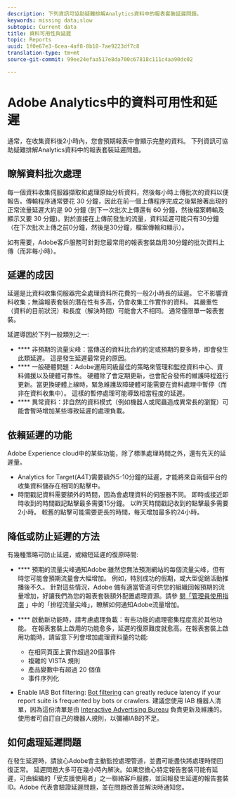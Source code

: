 ```yaml
---
description: 下列資訊可協助疑難排解Analytics資料中的報表套裝延遲問題。
keywords: missing data;slow
subtopic: Current data
title: 資料可用性與延遲
topic: Reports
uuid: 1f0e67e3-6cea-4af8-8b18-7ae9223df7c8
translation-type: tm+mt
source-git-commit: 99ee24efaa517e8da700c67818c111c4aa90dc02

---
```



# Adobe Analytics中的資料可用性和延遲

通常，在收集資料後2小時內，您會預期報表中會顯示完整的資料。 下列資訊可協助疑難排解Analytics資料中的報表套裝延遲問題。

## 瞭解資料批次處理

每一個資料收集伺服器擷取和處理原始分析資料，然後每小時上傳批次的資料以便報告。傳輸程序通常要花 30 分鐘，因此在前一個上傳程序完成之後緊接著出現的正常流量延遲大約是 90 分鐘 (到下一次批次上傳還有 60 分鐘，然後檔案轉輸及顯示又要 30 分鐘)。對於直接在上傳前發生的流量，資料延遲可能只有30分鐘（在下次批次上傳之前0分鐘，然後是30分鐘，檔案傳輸和顯示）。

如有需要，Adobe客戶服務可針對您最常用的報表套裝啟用30分鐘的批次資料上傳（而非每小時）。

## 延遲的成因

延遲是比資料收集伺服器完全處理資料所花費的一般2小時長的延遲。 它不影響資料收集；無論報表套裝的潛在性有多高，仍會收集工作實作的資料。 其嚴重性（資料的目前狀況）和長度（解決時間）可能會大不相同。 通常僅限單一報表套裝。

延遲導因於下列一般類別之一:

* **** 非預期的流量尖峰：當傳送的資料比合約約定或預期的要多時，即會發生此類延遲。 這是發生延遲最常見的原因。
* **** 一般硬體問題：Adobe運用同級最佳的策略來管理和監控資料中心、資料備援以及硬體可靠性。 硬體除了會定期更新，也會配合發佈的維護時程進行更新。當更換硬體上線時，緊急維護故障硬體可能需要在資料處理中暫停（而非在資料收集中）。 這樣的暫停處理可能導致相當程度的延遲。
* **** 異常資料：非自然的資料模式（例如機器人或爬蟲造成異常長的瀏覽）可能會暫時增加某些導致延遲的處理負載。

## 依賴延遲的功能

Adobe Experience cloud中的某些功能，除了標準處理時間之外，還有先天的延遲量。

* Analytics for Target(A4T)需要額外5-10分鐘的延遲，才能將來自兩個平台的收集資料儲存在相同的點擊中。
* 時間戳記資料需要額外的時間，因為會處理資料的伺服器不同。 即時或接近即時收到的時間戳記點擊最多需要15分鐘。 以昨天時間戳記收到的點擊最多需要2小時。 較舊的點擊可能需要更長的時間，每天增加最多約24小時。

## 降低或防止延遲的方法

有幾種策略可防止延遲，或縮短延遲的復原時間:

* **** 預期的流量尖峰通知Adobe:雖然您無法預測網站的每個流量尖峰，但有時您可能會預期流量會大幅增加。 例如，特別成功的假期，或大型促銷活動推播後不久。 針對這些情況，Adobe 備有適當管道可供您的組織回報預期的流量增加，好讓我們為您的報表套裝額外配置處理資源。請參 [閱「管理員使用指南](/help/admin/c-traffic-management/t-traffic-schedule-spike.md) 」中的「排程流量尖峰」，瞭解如何通知Adobe流量增加。
* **** 啟動新功能時，請考慮處理負載：有些功能的處理密集程度高於其他功能。 在報表套裝上啟用的功能愈多，延遲的復原難度就愈高。在報表套裝上啟用功能時，請留意下列會增加處理資料量的功能:

   * 在相同頁面上實作超過20個事件
   * 複雜的 VISTA 規則
   * 產品變數中有超過 20 個值
   * 事件序列化

* Enable IAB Bot filtering: [Bot filtering](https://marketing.adobe.com/resources/help/en_US/admin/c_bot_rules.html) can greatly reduce latency if your report suite is frequented by bots or crawlers. 建議您使用 IAB 機器人清單，因為這份清單是由 [Interactive Advertising Bureau](https://www.iab.net/about_the_iab) 負責更新及維護的。使用者可自訂自己的機器人規則，以彌補IAB的不足。

## 如何處理延遲問題

在發生延遲時，請放心Adobe會主動監控處理管道，並盡可能盡快將處理時間回復正常。 延遲問題大多可在幾小時內解決。如果您擔心特定報告套裝可能有延遲，可由組織的「受支援使用者」之一聯絡客戶服務，並回報發生延遲的報告套裝 ID。Adobe 代表會驗證延遲問題，並在問題改善並解決時通知您。
